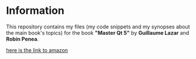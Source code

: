 Information
===========

This repository contains my files (my code snippets and my synopses about the main book's topics) 
for the book  **"Master Qt 5"** by **Guillaume Lazar** and **Robin Penea**.
 
[here is the link to
amazon](https://www.amazon.com/Mastering-Qt-5-Guillaume-Lazar/dp/1786467127)

